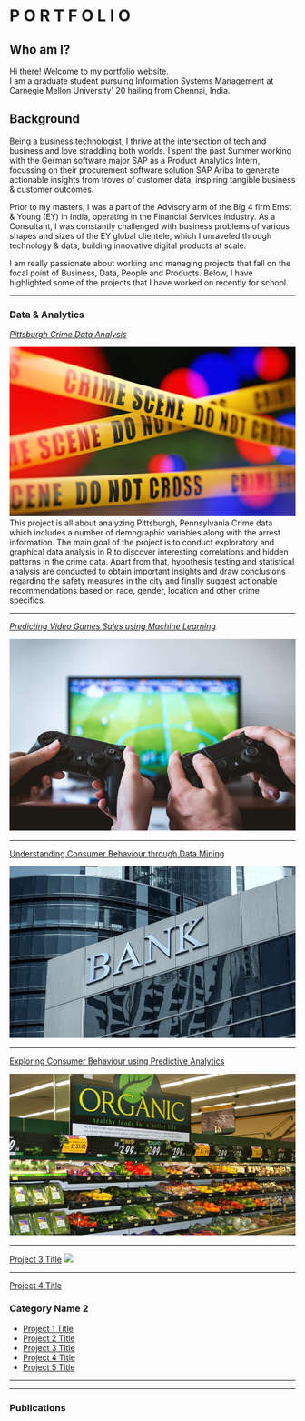 # P O R T F O L I O
## Who am I?
Hi there! Welcome to my portfolio website. <br>
I am a graduate student pursuing Information Systems Management at Carnegie Mellon University' 20 hailing from Chennai, India.  <br>
## Background
Being a business technologist, I thrive at the intersection of tech and business and love straddling both worlds. I spent the past Summer working with the German software major SAP as a Product Analytics Intern, focussing on their procurement software solution SAP Ariba to generate actionable insights from troves of customer data, inspiring tangible business & customer outcomes. <br>

Prior to my masters, I was a part of the Advisory arm of the Big 4 firm Ernst & Young (EY) in India, operating in the Financial Services industry. As a Consultant, I was constantly challenged with business problems of various shapes and sizes of the EY global clientele, which I unraveled through technology & data, building innovative digital products at scale.

I am really passionate about working and managing projects that fall on the focal point of Business, Data, People and Products. Below, I have highlighted some of the projects that I have worked on recently for school.  

---

### Data & Analytics 
[*Pittsburgh Crime Data Analysis*](/PghCrimeDataAnalysis/)

<img src="images/crime.jpg?raw=true"/>
This project is all about analyzing Pittsburgh, Pennsylvania Crime data which includes a number of demographic variables along with the arrest information. The main goal of the project is to conduct exploratory and graphical data analysis in R to discover interesting correlations and hidden patterns in the crime data. Apart from that, hypothesis testing and statistical analysis are conducted to obtain important insights and draw conclusions regarding the safety measures in the city and finally suggest actionable recommendations based on race, gender, location and other crime specifics.

---

[*Predicting Video Games Sales using Machine Learning*](/sample_page)

<img src="images/vdogames.jpg"/>

---
[Understanding Consumer Behaviour through Data Mining](/sample_page)

<img src="images/bank.jpg?raw=true"/>

---
[Exploring Consumer Behaviour using Predictive Analytics](/Understanding-consumer-behavior)

<img src="images/organic.jpg?raw=true"/>

---
[Project 3 Title](http://example.com/)
<img src="images/dummy_thumbnail.jpg?raw=true"/>

---
[Project 4 Title](/pdf/sample_presentation.pdf)

### Category Name 2

- [Project 1 Title](http://example.com/)
- [Project 2 Title](http://example.com/)
- [Project 3 Title](http://example.com/)
- [Project 4 Title](http://example.com/)
- [Project 5 Title](http://example.com/)

---




---
### Publications
